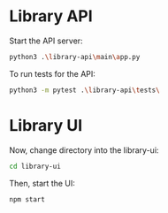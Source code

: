 # Library API
Start the API server:
``` bash
python3 .\library-api\main\app.py
```

To run tests for the API:
``` bash
python3 -m pytest .\library-api\tests\
```


# Library UI
Now, change directory into the library-ui:
``` bash
cd library-ui
```

Then, start the UI:
``` bash
npm start
```